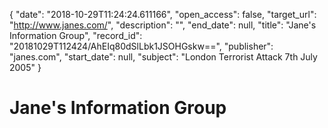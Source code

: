 {
  "date": "2018-10-29T11:24:24.611166", 
  "open_access": false, 
  "target_url": "http://www.janes.com/", 
  "description": "", 
  "end_date": null, 
  "title": "Jane's Information Group", 
  "record_id": "20181029T112424/AhEIq80dSlLbk1JSOHGskw==", 
  "publisher": "janes.com", 
  "start_date": null, 
  "subject": "London Terrorist Attack 7th July 2005"
}

# Jane's Information Group

